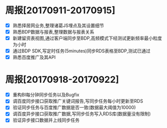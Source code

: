 
# 周报[20170911-20170915]

* [x] 熟悉择居网业务,整理诸葛JS埋点及其设置细节
* [x] 熟悉BDP数据与报表,整理数据与报表关系
* [x] 新建留资表视图,通过客户端同步至BDP,高频模式下经测试更新频率最小粒度为小时
* [x] 通过BDP SDK,写定时任务(5minutes)同步RDS表格至BDP,测试已通过
* [x] 熟悉百度推广及其API

# 周报[20170918-20170922]

* [x] 重构BI每分钟同步任务以及Bugfix
* [x] 调百度同步接口获取推广关键词报告,写同步任务每小时更新至RDS
* [x] 验证同步任务与百度推广数据是否一致(数据最大阈值为10000)
* [x] 调百度异步接口获取推广数据,写同步任务写入RDS库(数据量没有限制)
* [x] 验证异步接口数据并上线同步任务